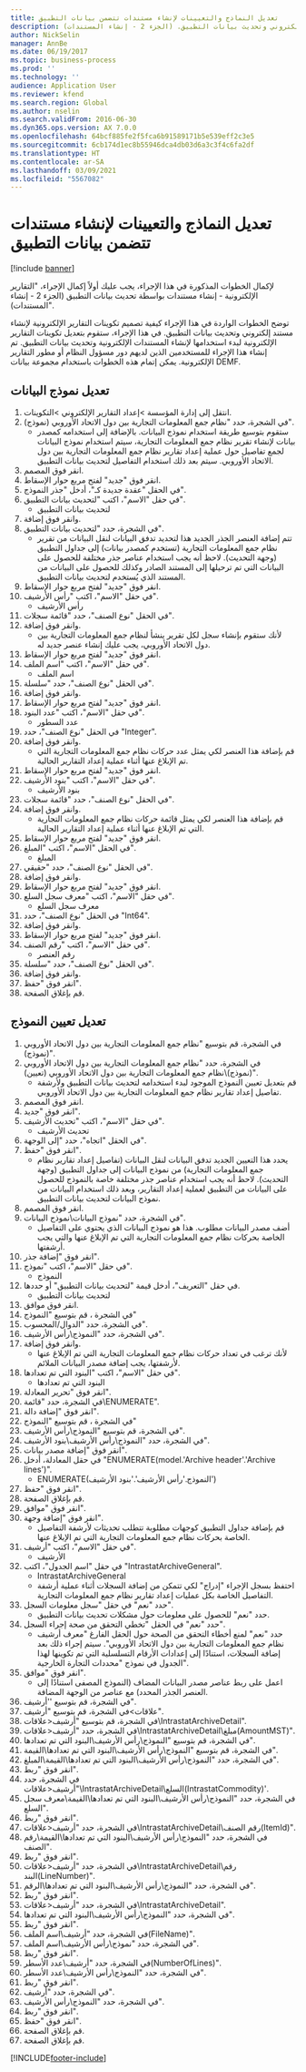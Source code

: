 ```yaml
---
title: تعديل النماذج والتعيينات لإنشاء مستندات تتضمن بيانات التطبيق
description: يصف هذا الموضوع كيفية تصميم تكوينات التقارير الإلكترونية لإنشاء مستند إلكتروني وتحديث بيانات التطبيق. (الجزء 2 - إنشاء المستندات).
author: NickSelin
manager: AnnBe
ms.date: 06/19/2017
ms.topic: business-process
ms.prod: ''
ms.technology: ''
audience: Application User
ms.reviewer: kfend
ms.search.region: Global
ms.author: nselin
ms.search.validFrom: 2016-06-30
ms.dyn365.ops.version: AX 7.0.0
ms.openlocfilehash: 64bcf885fe2f5fca6b91589171b5e539eff2c3e5
ms.sourcegitcommit: 6cb174d1ec8b55946dca4db03d6a3c3f4c6fa2df
ms.translationtype: HT
ms.contentlocale: ar-SA
ms.lasthandoff: 03/09/2021
ms.locfileid: "5567082"
---
```

# <a name="modify-models-and-mappings-to-generate-documents-that-have-application-data"></a>تعديل النماذج والتعيينات لإنشاء مستندات تتضمن بيانات التطبيق

[!include [banner](../../includes/banner.md)]

لإكمال الخطوات المذكورة في هذا الإجراء، يجب عليك أولاً إكمال الإجراء، "التقارير الإلكترونية - إنشاء مستندات بواسطة تحديث بيانات التطبيق (الجزء 2 - إنشاء المستندات)‬". 

توضح الخطوات الواردة في هذا الإجراء كيفية تصميم تكوينات التقارير الإلكترونية لإنشاء مستند إلكتروني وتحديث بيانات التطبيق. في هذا الإجراء، ستقوم بتعديل تكوينات التقارير الإلكترونية لبدء استخدامها لإنشاء المستندات الإلكترونية وتحديث بيانات التطبيق. تم إنشاء هذا الإجراء للمستخدمين الذين لديهم دور مسؤول النظام أو مطور التقارير الإلكترونية. يمكن إتمام هذه الخطوات باستخدام مجموعة بيانات DEMF.


## <a name="modify-data-model"></a>تعديل نموذج البيانات
1. انتقل إلى إدارة المؤسسة >إعداد التقارير الإلكتروني >التكوينات.
2. في الشجرة، حدد "نظام جمع المعلومات التجارية بين دول الاتحاد الأوروبي (نموذج)".
    * ستقوم بتوسيع طريقة استخدام نموذج البيانات. بالإضافة إلى استخدامه كمصدر بيانات لإنشاء تقرير نظام جمع المعلومات التجارية، سيتم استخدام نموذج البيانات لجمع تفاصيل حول عملية إعداد تقارير نظام جمع المعلومات التجارية بين دول الاتحاد الأوروبي. سيتم بعد ذلك استخدام التفاصيل لتحديث بيانات التطبيق.   
3. انقر فوق المصمم.
4. انقر فوق "جديد" لفتح مربع حوار الإسقاط‬.
5. في الحقل "عقدة جديدة كـ‬"، أدخل "جذر النموذج‬".
6. في حقل "الاسم"، اكتب "لتحديث بيانات التطبيق‬".
    * لتحديث بيانات التطبيق  
7. وانقر فوق إضافة.
8. في الشجرة، حدد "لتحديث بيانات التطبيق".
    * تتم إضافة العنصر الجذر الجديد هذا لتحديد تدفق البيانات لنقل البيانات من تقرير نظام جمع المعلومات التجارية (تستخدم كمصدر بيانات) إلى جداول التطبيق (وجهة التحديث). لاحظ أنه يجب استخدام عناصر جذر مختلفة للحصول على البيانات التي تم ترحيلها إلى المستند الصادر وكذلك للحصول على البيانات من المستند الذي يُستخدم لتحديث بيانات التطبيق.   
9. انقر فوق "جديد" لفتح مربع حوار الإسقاط‬.
10. في حقل "الاسم"، اكتب "رأس الأرشيف".
    * رأس الأرشيف  
11. في الحقل "نوع الصنف"، حدد "قائمة سجلات".
12. وانقر فوق إضافة.
    * لأنك ستقوم بإنشاء سجل لكل تقرير ينشأ لنظام جمع المعلومات التجارية بين دول الاتحاد الأوروبي، يجب عليك إنشاء عنصر جديد له.  
13. انقر فوق "جديد" لفتح مربع حوار الإسقاط‬.
14. في حقل "الاسم"، اكتب "اسم الملف".
    * اسم الملف  
15. في الحقل "نوع الصنف"، حدد "سلسلة".
16. وانقر فوق إضافة.
17. انقر فوق "جديد" لفتح مربع حوار الإسقاط‬.
18. في حقل "الاسم"، اكتب "عدد البنود".
    * عدد السطور  
19. في الحقل "نوع الصنف"، حدد "Integer".
20. وانقر فوق إضافة.
    * قم بإضافة هذا العنصر لكي يمثل عدد حركات نظام جمع المعلومات التجارية التي تم الإبلاغ عنها أثناء عملية إعداد التقارير الحالية.  
21. انقر فوق "جديد" لفتح مربع حوار الإسقاط‬.
22. في حقل "الاسم"، اكتب "بنود الأرشيف".
    * بنود الأرشيف  
23. في الحقل "نوع الصنف"، حدد "قائمة سجلات".
24. وانقر فوق إضافة.
    * قم بإضافة هذا العنصر لكي يمثل قائمة حركات نظام جمع المعلومات التجارية التي تم الإبلاغ عنها أثناء عملية إعداد التقارير الحالية.  
25. انقر فوق "جديد" لفتح مربع حوار الإسقاط‬.
26. في الحقل "الاسم"، اكتب "المبلغ".
    * المبلغ  
27. في الحقل "نوع الصنف"، حدد "حقيقي".
28. وانقر فوق إضافة.
29. انقر فوق "جديد" لفتح مربع حوار الإسقاط‬.
30. في حقل "الاسم"، اكتب "معرف سجل السلع".
    * معرف سجل السلع  
31. في الحقل "نوع الصنف"، حدد "Int64".
32. وانقر فوق إضافة.
33. انقر فوق "جديد" لفتح مربع حوار الإسقاط‬.
34. في حقل "الاسم"، اكتب "رقم الصنف".
    * رقم العنصر  
35. في الحقل "نوع الصنف"، حدد "سلسلة".
36. وانقر فوق إضافة.
37. انقر فوق "حفظ".
38. قم بإغلاق الصفحة.

## <a name="modify-model-mapping"></a>تعديل تعيين النموذج
1. في الشجرة، قم بتوسيع "نظام جمع المعلومات التجارية بين دول الاتحاد الأوروبي (نموذج)".
2. في الشجرة، حدد "نظام جمع المعلومات التجارية بين دول الاتحاد الأوروبي (نموذج)\نظام جمع المعلومات التجارية بين دول الاتحاد الأوروبي (تعيين)".
    * قم بتعديل تعيين النموذج الموجود لبدء استخدامه لتحديث بيانات التطبيق ولأرشفة تفاصيل إعداد تقارير نظام جمع المعلومات التجارية بين دول الاتحاد الأوروبي.  
3. انقر فوق المصمم.
4. انقر فوق "جديد".
5. في حقل "الاسم"، اكتب "تحديث الأرشيف".
    * تحديث الأرشيف  
6. في الحقل "اتجاه"، حدد "إلى الوجهة".
7. انقر فوق "حفظ".
    * يحدد هذا التعيين الجديد تدفق البيانات لنقل البيانات (تفاصيل إعداد تقارير نظام جمع المعلومات التجارية) من نموذج البيانات إلى جداول التطبيق (وجهة التحديث). لاحظ أنه يجب استخدام عناصر جذر مختلفة خاصة بالنموذج للحصول على البيانات من التطبيق لعملية إعداد التقارير، وبعد ذلك استخدام البيانات من نموذج البيانات لتحديث بيانات التطبيق.   
8. انقر فوق المصمم.
9. في الشجرة، حدد "نموذج البيانات\نموذج البيانات".
    * أضف مصدر البيانات مطلوب. هذا هو نموذج البيانات الذي يحتوي على التفاصيل الخاصة بحركات نظام جمع المعلومات التجارية التي تم الإبلاغ عنها والتي يجب أرشفتها.  
10. انقر فوق "إضافة جذر".
11. في حقل "الاسم"، اكتب "نموذج".
    * النموذج  
12. في حقل "التعريف"، أدخل قيمة "لتحديث بيانات التطبيق" أو حددها.
    * لتحديث بيانات التطبيق  
13. انقر فوق موافق.
14. في الشجرة ، قم بتوسيع "النموذج"
15. في الشجرة، حدد "الدوال/المحسوب".
16. في الشجرة، حدد "النموذج\رأس الأرشيف".
17. وانقر فوق إضافة.
    * لأنك ترغب في تعداد حركات نظام جمع المعلومات التجارية التي تم الإبلاغ عنها لأرشفتها، يجب إضافة مصدر البيانات الملائم.  
18. في حقل "الاسم"، اكتب "البنود التي تم تعدادها‬".
    * البنود التي تم تعدادها  
19. انقر فوق "تحرير المعادلة".
20. في الشجرة، حدد "قائمة\ENUMERATE".
21. انقر فوق "إضافة دالة".
22. في الشجرة ، قم بتوسيع "النموذج"
23. في الشجرة، قم بتوسيع "النموذج\رأس الأرشيف".
24. في الشجرة، حدد "النموذج\رأس الأرشيف\بنود الأرشيف".
25. انقر فوق "إضافة مصدر بيانات".
26. في حقل المعادلة، أدخل "ENUMERATE(model.'Archive header'.'Archive lines')".
    * ENUMERATE(النموذج.'رأس الأرشيف'.'بنود الأرشيف')  
27. انقر فوق "حفظ".
28. قم بإغلاق الصفحة.
29. انقر فوق "موافق".
30. انقر فوق "إضافة وجهة".
    * قم بإضافة جداول التطبيق كوجهات مطلوبة تتطلب تحديثات لأرشفة التفاصيل الخاصة بحركات نظام جمع المعلومات التجارية التي تم الإبلاغ عنها.  
31. في حقل "الاسم"، اكتب "أرشيف".
    * الأرشيف  
32. في حقل "اسم الجدول"، اكتب "IntrastatArchiveGeneral".
    * IntrastatArchiveGeneral  
    * احتفظ بسجل الإجراء "إدراج" لكي تتمكن من إضافة السجلات أثناء عملية أرشفة التفاصيل الخاصة بكل عمليات إعداد تقارير نظام جمع المعلومات التجارية.  
33. حدد "نعم" في حقل "سجل معلومات السجل‬".
    * حدد "نعم" للحصول على معلومات حول مشكلات تحديث بيانات التطبيق.  
34. حدد "نعم" في الحقل "تخطي التحقق من صحة إجراء السجل‬".
    * حدد "نعم" لمنع أخطاء التحقق من الصحة حول الحقل الفارغ "معرف أرشيف نظام جمع المعلومات التجارية بين دول الاتحاد الأوروبي‬". سيتم إجراء ذلك بعد إضافة السجلات، استنادًا إلى إعدادات الأرقام التسلسلية التي تم تكوينها لهذا الجدول في نموذج "محددات التجارة الخارجية".  
35. انقر فوق "موافق".
    * اعمل على ربط عناصر مصدر البيانات المضاف (النموذج المصفى استنادًا إلى العنصر الجذر المحدد) مع عناصر من الوجهة المضافة.  
36. في الشجرة، قم بتوسيع ''أرشيف".
37. في الشجرة، قم بتوسيع "أرشيف‏‎\<علاقات".
38. في الشجرة، قم بتوسيع "أرشيف\<علاقات\IntrastatArchiveDetail".
39. في الشجرة، حدد "أرشيف\<علاقات\IntrastatArchiveDetail\مبلغ(AmountMST)".
40. في الشجرة، قم بتوسيع "النموذج\رأس الأرشيف\البنود التي تم تعدادها‬".
41. في الشجرة، قم بتوسيع "النموذج\رأس الأرشيف\البنود التي تم تعدادها‬\القيمة".
42. في الشجرة، حدد "النموذج\رأس الأرشيف\البنود التي تم تعدادها\القيمة\المبلغ".
43. انقر فوق "ربط".
44. في الشجرة، حدد "أرشيف\<علاقات\IntrastatArchiveDetail\السلع(IntrastatCommodity)'.
45. في الشجرة، حدد "النموذج\رأس الأرشيف\البنود التي تم تعدادها\القيمة\معرف سجل السلع".
46. انقر فوق "ربط".
47. في الشجرة، حدد "أرشيف\<علاقات\IntrastatArchiveDetail\رقم الصنف(ItemId)".
48. في الشجرة، حدد "النموذج\رأس الأرشيف\البنود التي تم تعدادها\القيمة\رقم الصنف".
49. انقر فوق "ربط".
50. في الشجرة، حدد "أرشيف\<علاقات\IntrastatArchiveDetail\رقم البند(LineNumber)".
51. في الشجرة، حدد "النموذج\رأس الأرشيف\البنود التي تم تعدادها\الرقم".
52. انقر فوق "ربط".
53. في الشجرة، حدد "أرشيف\<علاقات\IntrastatArchiveDetail".
54. في الشجرة، حدد "النموذج\رأس الأرشيف\البنود التي تم تعدادها‬".
55. انقر فوق "ربط".
56. في الشجرة، حدد "أرشيف\اسم الملف(FileName)".
57. في الشجرة، حدد "نموذج\رأس الأرشيف\اسم الملف".
58. انقر فوق "ربط".
59. في الشجرة، حدد "أرشيف\عدد الأسطر(NumberOfLines)".
60. في الشجرة، حدد "النموذج\رأس الأرشيف\عدد الأسطر‬".
61. انقر فوق "ربط".
62. في الشجرة، حدد "أرشيف".
63. في الشجرة، حدد "النموذج\رأس الأرشيف".
64. انقر فوق "ربط".
65. انقر فوق "حفظ".
66. قم بإغلاق الصفحة.
67. قم بإغلاق الصفحة.



[!INCLUDE[footer-include](../../../../includes/footer-banner.md)]